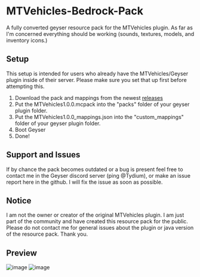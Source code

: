 # MTVehicles-Bedrock-Pack
A fully converted geyser resource pack for the MTVehicles plugin. As far as I'm concerned everything should be working (sounds, textures, models, and inventory icons.)

## Setup
This setup is intended for users who already have the MTVehicles/Geyser plugin inside of their server. Please make sure you set that up first before attempting this.

1. Download the pack and mappings from the newest [releases](https://github.com/Tydium/MTVehicles-Bedrock-Pack/releases)
2. Put the MTVehicles1.0.0.mcpack into the "packs" folder of your geyser plugin folder.
3. Put the MTVehicles1.0.0_mappings.json into the "custom_mappings" folder of your geyser plugin folder.
4. Boot Geyser
5. Done!

## Support and Issues
If by chance the pack becomes outdated or a bug is present feel free to contact me in the Geyser discord server (ping @Tydium), or make an issue report here in the github. I will fix the issue as soon as possible.

## Notice
I am not the owner or creator of the original MTVehicles plugin. I am just part of the community and have created this resource pack for the public. Please do not contact me for general issues about the plugin or java version of the resource pack. Thank you.

## Preview

![image](https://user-images.githubusercontent.com/67938521/225157976-ad5de52c-f050-4d7e-9765-71ff8c8339cc.png)
![image](https://user-images.githubusercontent.com/67938521/225158191-83f3af48-f18d-42cb-b305-208c7a214b95.png)


